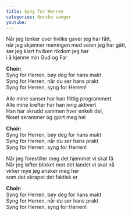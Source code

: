 ```yaml
---
title: Syng for Herren
categories: Norske sanger
youtube: 
---
```


Når jeg tenker over hvilke gaver jeg har fått,  
når jeg skjønner meningen med veien jeg har gått,  
ser jeg klart hvilken rikdom jeg har  
i å kjenne min Gud og Far

**Choir:**  
Syng for Herren, bøy deg for hans makt  
Syng for Herren, når du ser hans prakt  
Syng for Herren, syng for Herren!

Alle mine sanser har han flittig programmert  
Alle mine krefter har han ivrig aktivert  
Han har skrudd sammen hver enkelt del,  
fikset skrammer og gjort meg hel

**Choir:**  
Syng for Herren, bøy deg for hans makt  
Syng for Herren, når du ser hans prakt  
Syng for Herren, syng for Herren!

Når jeg forestiller meg det hjemmet vi skal få  
Når jeg løfter blikket mot det landet vi skal nå  
virker mye jeg ønsker meg her  
som det skrapet det faktisk er

**Choir:**  
Syng for Herren, bøy deg for hans makt  
Syng for Herren, når du ser hans prakt  
Syng for Herren, syng for Herren!
